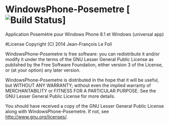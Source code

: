 # WindowsPhone-Posemetre  [![Build Status](https://travis-ci.org/JeffLeFoll/WindowsPhone-Posemetre.svg?branch=master)]
Application Posemètre pour Windows Phone 8.1 et Windows (universal app)


#License
Copyright (C) 2014 Jean-François Le Foll

WindowsPhone-Posemetre is free software: you can redistribute it and/or modify
it under the terms of the GNU Lesser General Public License as published by
the Free Software Foundation, either version 3 of the License, or
(at your option) any later version.

WindowsPhone-Posemetre is distributed in the hope that it will be useful,
but WITHOUT ANY WARRANTY; without even the implied warranty of
MERCHANTABILITY or FITNESS FOR A PARTICULAR PURPOSE.  See the
GNU Lesser General Public License for more details.

You should have received a copy of the GNU Lesser General Public License
along with WindowsPhone-Posemetre.  If not, see <http://www.gnu.org/licenses/>.